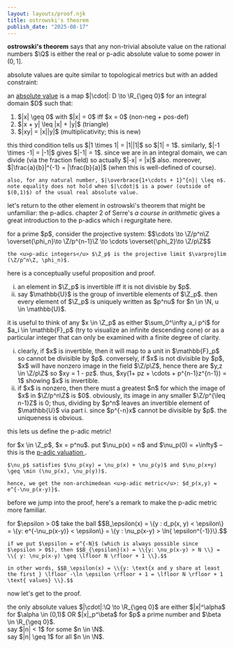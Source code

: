 ```yaml
---
layout: layouts/proof.njk
title: ostrowski's theorem
publish_date: "2025-08-17"
---
```


<b>ostrowski's theorem</b> says that any non-trivial absolute value on the rational numbers $\Q$ is either the real or p-adic absolute value to some power in $(0,1]$.

absolute values are quite similar to topological metrics but with an added constraint:

<div class="subthm-box" type = "def" name = "absolute value">
    an <u>absolute value</u> is a map $|\cdot|: D \to \R_{\geq 0}$ for an integral domain $D$ such that:
    <ol>
        <li> $|x| \geq 0$ with $|x| = 0$ iff $x = 0$ (non-neg + pos-def) </li>
        <li> $|x + y| \leq |x| + |y|$ (triangle) </li>
        <li> $|xy| = |x||y|$ (multiplicativity; this is new) </li>
    </ol>
</div>

<div class="subthm-box" type = "rmk">
    this third condition tells us $|1 \times 1| = |1||1|$ so $|1| = 1$. similarly, $|-1 \times -1| = |-1|$ gives $|-1| = 1$. since we are in an integral domain, we can divide (via the fraction field) so actually $|-x| = |x|$ also. moreover, $|\frac{a}{b}|^{-1} = |\frac{b}{a}|$ (when this is well-defined of course).

    also, for any natural number, $|\overbrace{1+\cdots + 1}^{n}| \leq n$. note equality does not hold when $|\cdot|$ is a power (outside of $(0,1)$) of the usual real absolute value.

</div>

let's return to the other element in ostrowski's theorem that might be unfamiliar: the p-adics. chapter 2 of Serre's <i> a course in arithmetic </i> gives a great introduction to the p-adics which i regurgitate here.

<div class="subthm-box" type = "def" name = "p-adic integers">
    for a prime $p$, consider the projective system: $$\cdots \to \Z/p^n\Z \overset{\phi_n}\to \Z/p^{n-1}\Z \to \cdots \overset{\phi_2}\to \Z/p\Z$$

    the <u>p-adic integers</u> $\Z_p$ is the projective limit $\varprojlim (\Z/p^n\Z, \phi_n)$.
</div>

here is a conceptually useful proposition and proof.

<div class = "subthm-box" type = "prop">
    <ol type = "i">
        <li> an element in $\Z_p$ is invertible iff it is not divisble by $p$. </li>
        <li> say $\mathbb{U}$ is the group of invertible elements of $\Z_p$. then every element of $\Z_p$ is uniquely written as $p^nu$ for $n \in \N, u \in \mathbb{U}$. </li>
    </ol>
</div>

<div class = "subthm-box" type = "proof">
    it is useful to think of any $x \in \Z_p$ as either $\sum_0^\infty a_i p^i$ for $a_i \in \mathbb{F}_p$ (try to visualize an infinite descending cone) or as a particular integer that can only be examined with a finite degree of clarity.
    <ol type = "i">
        <li> clearly, if $x$ is invertible, then it will map to a unit in $\mathbb{F}_p$ so cannot be divisible by $p$. conversely, if $x$ is not divisible by $p$, $x$ will have nonzero image in the field $\Z/p\Z$, hence there are $y,z \in \Z/p\Z$ so $xy = 1 - pz$. thus, $xy(1+ pz + \cdots + p^{n-1}z^{n-1}) = 1$ showing $x$ is invertible.</li>
        <li> if $x$ is nonzero, then there must a greatest $n$ for which the image of $x$ in $\Z/p^n\Z$ is $0$. obviously, its image in any smaller $\Z/p^{\leq n-1}Z$ is 0; thus, dividing by $p^n$ leaves an invertible element of $\mathbb{U}$ via part i. since $p^{-n}x$ cannot be divisible by $p$. the uniqueness is obvious.</li>
    </ol>
</div>

this lets us define the p-adic metric!

<div class = "subthm-box" type = "def" name ="p-adic valuation and metric">
    for $x \in \Z_p$, $x = p^nu$. put $\nu_p(x) = n$ and $\nu_p(0) = +\infty$ – this is the <u> p-adic valuation </u>.

    $\nu_p$ satisfies $\nu_p(xy) = \nu_p(x) + \nu_p(y)$ and $\nu_p(x+y) \geq \min (\nu_p(x), \nu_p(y))$.

    hence, we get the non-archimedean <u>p-adic metric</u>: $d_p(x,y) = e^{-\nu_p(x-y)}$.
</div>

before we jump into the proof, here's a remark to make the p-adic metric more familiar.

<div class = "subthm-box" type = "rmk">    
    for $\epsilon > 0$ take the ball $$B_\epsilon(x) = \{y : d_p(x, y) < \epsilon\} = \{y: e^{-\nu_p(x-y)} < \epsilon\} = \{y : \nu_p(x-y) > \ln{ \epsilon^{-1}}\}.$$

    if we put $\epsilon = e^{-N}$ (which is always possible since $\epsilon > 0$), then $$B_{\epsilon}(x) = \\{y: \nu_p(x-y) > N \\} = \\{ y: \nu_p(x-y) \geq \lfloor N \rfloor + 1 \\}.$$
    
    in other words, $$B_\epsilon(x) = \\{y: \text{x and y share at least the first } \lfloor -\ln \epsilon \rfloor + 1 = \lfloor N \rfloor + 1 \text{ values} \\}.$$

</div>

now let's get to the proof.

<div class="thm-box" name = "ostrowski">
    the only absolute values $|\cdot|:\Q \to \R_{\geq 0}$ are either $|x|^\alpha$ for $\alpha \in (0,1)$ OR $|x|_p^\beta$ for $p$ a prime number and $\beta \in \R_{\geq 0}$.
</div>

<div class="subthm-box" type = "proof" name = "case 1">
    say $|n| < 1$ for some $n \in \N$.
</div>

<div class="subthm-box" type = "proof" name = "case 2">
    say $|n| \geq 1$ for all $n \in \N$.
</div>